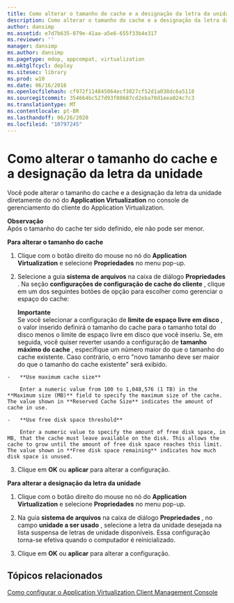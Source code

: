 ```yaml
---
title: Como alterar o tamanho do cache e a designação da letra da unidade
description: Como alterar o tamanho do cache e a designação da letra da unidade
author: dansimp
ms.assetid: e7d7b635-079e-41aa-a5e6-655f33b4e317
ms.reviewer: ''
manager: dansimp
ms.author: dansimp
ms.pagetype: mdop, appcompat, virtualization
ms.mktglfcycl: deploy
ms.sitesec: library
ms.prod: w10
ms.date: 06/16/2016
ms.openlocfilehash: cf972f114845064ecf3027cf52d1a038dc6a5118
ms.sourcegitcommit: 354664bc527d93f80687cd2eba70d1eea024c7c3
ms.translationtype: MT
ms.contentlocale: pt-BR
ms.lasthandoff: 06/26/2020
ms.locfileid: "10797245"
---
```

# Como alterar o tamanho do cache e a designação da letra da unidade


Você pode alterar o tamanho do cache e a designação da letra da unidade diretamente do nó do **Application Virtualization** no console de gerenciamento do cliente do Application Virtualization.

**Observação**  
Após o tamanho do cache ter sido definido, ele não pode ser menor.



**Para alterar o tamanho do cache**

1.  Clique com o botão direito do mouse no nó do **Application Virtualization** e selecione **Propriedades** no menu pop-up.

2.  Selecione a guia **sistema de arquivos** na caixa de diálogo **Propriedades** . Na seção **configurações de configuração de cache do cliente** , clique em um dos seguintes botões de opção para escolher como gerenciar o espaço do cache:

    **Importante**  
    Se você selecionar a configuração de **limite de espaço livre em disco** , o valor inserido definirá o tamanho do cache para o tamanho total do disco menos o limite de espaço livre em disco que você inseriu. Se, em seguida, você quiser reverter usando a configuração de **tamanho máximo do cache** , especifique um número maior do que o tamanho do cache existente. Caso contrário, o erro "novo tamanho deve ser maior do que o tamanho do cache existente" será exibido.



~~~
-   **Use maximum cache size**

    Enter a numeric value from 100 to 1,048,576 (1 TB) in the **Maximum size (MB)** field to specify the maximum size of the cache. The value shown in **Reserved Cache Size** indicates the amount of cache in use.

-   **Use free disk space threshold**

    Enter a numeric value to specify the amount of free disk space, in MB, that the cache must leave available on the disk. This allows the cache to grow until the amount of free disk space reaches this limit. The value shown in **Free disk space remaining** indicates how much disk space is unused.
~~~

3. Clique em **OK** ou **aplicar** para alterar a configuração.

**Para alterar a designação da letra da unidade**

1.  Clique com o botão direito do mouse no nó do **Application Virtualization** e selecione **Propriedades** no menu pop-up.

2.  Na guia **sistema de arquivos** na caixa de diálogo **Propriedades** , no campo **unidade a ser usado** , selecione a letra da unidade desejada na lista suspensa de letras de unidade disponíveis. Essa configuração torna-se efetiva quando o computador é reinicializado.

3.  Clique em **OK** ou **aplicar** para alterar a configuração.

## Tópicos relacionados


[Como configurar o Application Virtualization Client Management Console](how-to-configure-the-client-in-the-application-virtualization-client-management-console.md)









